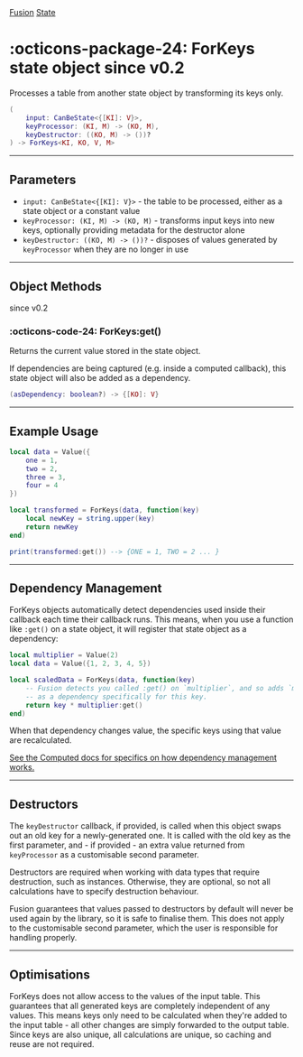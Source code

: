 <nav class="fusiondoc-api-breadcrumbs">
	<a href="../..">Fusion</a>
	<a href="..">State</a>
</nav>

<h1 class="fusiondoc-api-header" markdown>
	<span class="fusiondoc-api-icon" markdown>:octicons-package-24:</span>
	<span class="fusiondoc-api-name">ForKeys</span>
	<span class="fusiondoc-api-pills">
		<span class="fusiondoc-api-pill-type">state object</span>
		<span class="fusiondoc-api-pill-since">since v0.2</span>
	</span>
</h1>

Processes a table from another state object by transforming its keys only.

```Lua
(
	input: CanBeState<{[KI]: V}>,
	keyProcessor: (KI, M) -> (KO, M),
	keyDestructor: ((KO, M) -> ())?
) -> ForKeys<KI, KO, V, M>
```

-----

## Parameters

- `input: CanBeState<{[KI]: V}>` - the table to be processed, either as a state
object or a constant value
- `keyProcessor: (KI, M) -> (KO, M)` - transforms input keys into new
keys, optionally providing metadata for the destructor alone
- `keyDestructor: ((KO, M) -> ())?` - disposes of values generated by
`keyProcessor` when they are no longer in use

-----

## Object Methods

<p class="fusiondoc-api-pills">
	<span class="fusiondoc-api-pill-since">since v0.2</span>
</p>

### :octicons-code-24: ForKeys:get()

Returns the current value stored in the state object.

If dependencies are being captured (e.g. inside a computed callback), this state
object will also be added as a dependency.

```Lua
(asDependency: boolean?) -> {[KO]: V}
```

-----

## Example Usage

```Lua
local data = Value({
	one = 1,
	two = 2,
	three = 3,
	four = 4
})

local transformed = ForKeys(data, function(key)
	local newKey = string.upper(key)
	return newKey
end)

print(transformed:get()) --> {ONE = 1, TWO = 2 ... }
```

-----

## Dependency Management

ForKeys objects automatically detect dependencies used inside their callback
each time their callback runs. This means, when you use a function like `:get()`
on a state object, it will register that state object as a dependency:

```Lua
local multiplier = Value(2)
local data = Value({1, 2, 3, 4, 5})

local scaledData = ForKeys(data, function(key)
	-- Fusion detects you called :get() on `multiplier`, and so adds `multiplier`
	-- as a dependency specifically for this key.
	return key * multiplier:get()
end)
```

When that dependency changes value, the specific keys using that value are
recalculated.

[See the Computed docs for specifics on how dependency management works.](../computed/#dependency-management)

-----

## Destructors

The `keyDestructor` callback, if provided, is called when this object swaps out
an old key for a newly-generated one. It is called with the old key as the first
parameter, and - if provided - an extra value returned from `keyProcessor` as a
customisable second parameter.

Destructors are required when working with data types that require destruction,
such as instances. Otherwise, they are optional, so not all calculations have to
specify destruction behaviour.

Fusion guarantees that values passed to destructors by default will never be
used again by the library, so it is safe to finalise them. This does not apply
to the customisable second parameter, which the user is responsible for handling
properly.

-----

## Optimisations

ForKeys does not allow access to the values of the input table. This guarantees
that all generated keys are completely independent of any values. This means
keys only need to be calculated when they're added to the input table - all
other changes are simply forwarded to the output table. Since keys are also
unique, all calculations are unique, so caching and reuse are not required.